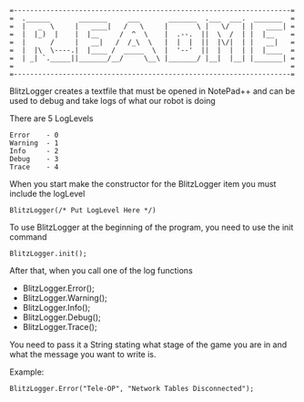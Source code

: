     =--------------------------------------------------------------------=
    =  .______       _______     ___       _______  .___  ___.  _______  =
    =  |   _  \     |   ____|   /   \     |       \ |   \/   | |   ____| =
    =  |  |_)  |    |  |__     /  ^  \    |  .--.  ||  \  /  | |  |__    =
    =  |      /     |   __|   /  /_\  \   |  |  |  ||  |\/|  | |   __|   =
    =  |  |\  \----.|  |____ /  _____  \  |  '--'  ||  |  |  | |  |____  =
    =  | _| `._____||_______/__/     \__\ |_______/ |__|  |__| |_______| =
    =      	                                                             =
    =--------------------------------------------------------------------=
BlitzLogger creates a textfile that must be opened in NotePad++ and 
can be used to debug and take logs of what our robot is doing

There are 5 LogLevels
    
    Error    - 0
    Warning  - 1
    Info     - 2
    Debug    - 3
    Trace    - 4

When you start make the constructor for the BlitzLogger item you must
include the logLevel

    BlitzLogger(/* Put LogLevel Here */)
	
To use BlitzLogger at the beginning of the program, you need to use the
init command

    BlitzLogger.init();
	
After that, when you call one of the log functions

* BlitzLogger.Error();
* BlitzLogger.Warning();
* BlitzLogger.Info();
* BlitzLogger.Debug();
* BlitzLogger.Trace();

You need to pass it a String stating what stage of the game you are in
and what the message you want to write is.

Example:

    BlitzLogger.Error("Tele-OP", "Network Tables Disconnected");

